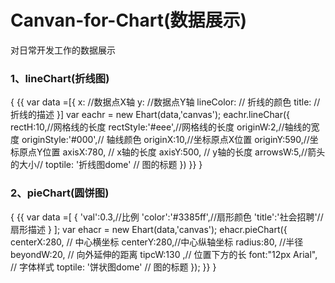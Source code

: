 # Canvan-for-Chart(数据展示)
   对日常开发工作的数据展示<br>
### 1、lineChart(折线图)
{ {{
    var data =[{
        x: //数据点X轴
        y: //数据点Y轴
        lineColor: // 折线的颜色
        title: // 折线的描述
    }]
    var eachr = new Ehart(data,'canvas');
    eachr.lineChar({
        rectH:10,//网格线的长度
        rectStyle:'#eee',//网格线的长度
        originW:2,//轴线的宽度
        originStyle:'#000',// 轴线颜色
        originX:10,//坐标原点X位置
        originY:590,//坐标原点Y位置
        axisX:780, // x轴的长度
        axisY:500, // y轴的长度
        arrowsW:5,//箭头的大小//
        toptile: '折线图dome' // 图的标题
    })
 }} }
### 2、pieChart(圆饼图)
{ {{
     var  data =[
            {
               'val':0.3,//比例
               'color':'#3385ff',//扇形颜色
               'title':'社会招聘'// 扇形描述
             }
        ];
        var ehacr = new Ehart(data,'canvas');
        ehacr.pieChart({
            centerX:280, // 中心横坐标
            centerY:280,//中心纵轴坐标
            radius:80, //半径
            beyondW:20, // 向外延伸的距离
            tipcW:130 ,// 位置下方的长
            font:"12px Arial", // 字体样式
            toptile: '饼状图dome' // 图的标题
        });
     }} }